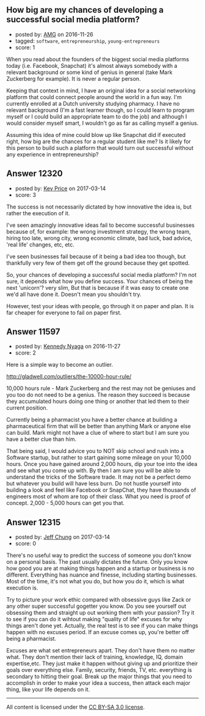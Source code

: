 ## How big are my chances of developing a successful social media platform?

- posted by: [AMG](https://stackexchange.com/users/6649734/amg) on 2016-11-26
- tagged: `software`, `entrepreneurship`, `young-entrepreneurs`
- score: 1

<p>When you read about the founders of the biggest social media platforms today (i.e. Facebook, Snapchat) it's almost always somebody with a relevant background or some kind of genius in general (take Mark Zuckerberg for example). It is never a regular person. </p>

<p>Keeping that context in mind, I have an original idea for a social networking platform that could connect people around the world in a fun way. I'm currently enrolled at a Dutch university studying pharmacy. I have no relevant background (I'm a fast learner though, so I could learn to program myself or I could build an appropriate team to do the job) and although I would consider myself smart, I wouldn't go as far as calling myself a genius. </p>

<p>Assuming this idea of mine could blow up like Snapchat did if executed right, how big are the chances for a regular student like me? Is it likely for this person to build such a platform that would turn out successful without any experience in entrepreneurship?</p>



## Answer 12320

- posted by: [Kev Price](https://stackexchange.com/users/1109274/kev-price) on 2017-03-14
- score: 3

<p>The success is not necessarily dictated by how innovative the idea is, but rather the execution of it.</p>

<p>I've seen amazingly innovative ideas fail to become successful businesses because of, for example: the wrong investment strategy, the wrong team, hiring too late, wrong city, wrong economic climate, bad luck, bad advice, 'real life' changes, etc, etc.</p>

<p>I've seen businesses fail because of it being a bad idea too though, but thankfully very few of them get off the ground because they get spotted.</p>

<p>So, your chances of developing a successful social media platform? I'm not sure, it depends what how you define success. Your chances of being the next 'unicorn'? very slim, But that is because if it was easy to create one we'd all have done it. Doesn't mean you shouldn't try.</p>

<p>However, test your ideas with people, go through it on paper and plan. It is far cheaper for everyone to fail on paper first. </p>



## Answer 11597

- posted by: [Kennedy Nyaga](https://stackexchange.com/users/1508192/kennedy-nyaga) on 2016-11-27
- score: 2

<p>Here is a simple way to become an outlier.</p>

<p><a href="http://gladwell.com/outliers/the-10000-hour-rule/" rel="nofollow noreferrer">http://gladwell.com/outliers/the-10000-hour-rule/</a></p>

<p>10,000 hours rule - Mark Zuckerberg and the rest may not be geniuses and you too do not need to be a genius. The reason they succeed is because they accumulated hours doing one thing or another that led them to their current position.</p>

<p>Currently being a pharmacist you have a better chance at building a pharmaceutical firm that will be better than anything Mark or anyone else can build. Mark might not have a clue of where to start but I am sure you have a better clue than him.</p>

<p>That being said, I would advice you to NOT skip school and rush into a Software startup, but rather to start gaining some mileage on your 10,000 hours. Once you have gained around 2,000 hours, dip your toe into the idea and see what you come up with. By then I am sure you will be able to understand the tricks of the Software trade. It may not be a perfect demo but whatever you build will have less burn. Do not hustle yourself into building a look and feel like Facebook or SnapChat, they have thousands of engineers most of whom are top of their class. What you need is proof of concept. 2,000 - 5,000 hours can get you that.</p>



## Answer 12315

- posted by: [Jeff Chung](https://stackexchange.com/users/7083429/jeff-chung) on 2017-03-14
- score: 0

<p>There's no useful way to predict the success of someone you don't know on a personal basis.  The past usually dictates the future.  Only you know how good you are at making things happen and a startup or business is no different.  Everything has nuance and finesse, including starting businesses.  Most of the time, it's not what you do, but how you do it, which is what execution is.</p>

<p>Try to picture your work ethic compared with obsessive guys like Zack or any other super successful gogetter you know.  Do you see yourself out obsessing them and straight up out working them with your passion?  Try it to see if you can do it wihtout making "quality of life" excuses for why things aren't done yet.  Actually, the real test is to see if you can make things happen with no excuses period.  If an excuse comes up, you're better off being a pharmacist.</p>

<p>Excuses are what set entrepreneurs apart.  They don't have them no matter what.  They don't mention their lack of training, knowledge, IQ, domain expertise,etc.  They just make it happen without giving up and prioritize their goals over everything else.  Family, security, friends, TV, etc. everything is secondary to hitting their goal.  Break up the major things that you need to accomplish in order to make your idea a success, then attack each major thing, like your life depends on it.</p>




---

All content is licensed under the [CC BY-SA 3.0 license](https://creativecommons.org/licenses/by-sa/3.0/).

